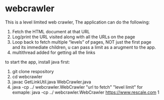 # webcrawler
This is a level limited web crawler, The application can do the following:
1. Fetch the HTML document at that URL
2. Log/print the URL visited along with all the URLs on the page
3. Loop back to fetch multiple “levels” of pages, NOT just the first page and its immediate children, u can pass a limit as a arugment to the app.
4. multithread added for getting all the links



to start the app, install java first:
1. git clone respository
2. cd webcrawler
3. javac GetLinkUtil.java WebCrawler.java
4. java -cp ../ webcrawler.WebCrawler "url to fetch" "level limit"
      for exmaple: java -cp ../ webcrawler.WebCrawler https://www.rescale.com 1
